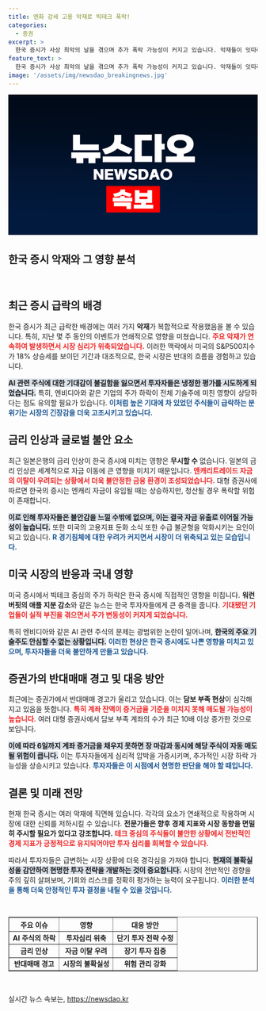 ```yaml
---
title: 엔화 강세 고용 악재로 빅테크 폭락!
categories:
  - 증권
excerpt: >
  한국 증시가 사상 최악의 날을 겪으며 추가 폭락 가능성이 커지고 있습니다. 악재들이 잇따라 발생하고, 반대매매 경보까지 울리며 투자자들은 불안에 떨고 있습니다. 과연 다음 주 증시는 어떻게 될까요? 클릭해서 자세히 알아보세요!
feature_text: >
  한국 증시가 사상 최악의 날을 겪으며 추가 폭락 가능성이 커지고 있습니다. 악재들이 잇따라 발생하고, 반대매매 경보까지 울리며 투자자들은 불안에 떨고 있습니다. 과연 다음 주 증시는 어떻게 될까요? 클릭해서 자세히 알아보세요!
image: '/assets/img/newsdao_breakingnews.jpg'
---
```


<p><img src="/assets/img/newsdao_breakingnews.jpg" alt="cryptoinkorea 속보" /></p>

<h2 data-ke-size="size26">한국 증시 악재와 그 영향 분석</h2>

<p data-ke-size="size16">&nbsp;</p>

<h2>최근 증시 급락의 배경</h2>

<p>한국 증시가 최근 급락한 배경에는 여러 가지 <b>악재</b>가 복합적으로 작용했음을 볼 수 있습니다. 특히, 지난 몇 주 동안의 이벤트가 연쇄적으로 영향을 미쳤습니다. <b><span style="color: #ee2323;">주요 악재가 연속하여 발생하면서 시장 심리가 위축되었습니다.</span></b> 이러한 맥락에서 미국의 S&amp;P500지수가 18% 상승세를 보이던 기간과 대조적으로, 한국 시장은 반대의 흐름을 경험하고 있습니다. </p>

<p><b><span style="background-color: #21538527;">AI 관련 주식에 대한 기대감이 불길함을 잃으면서 투자자들은 냉정한 평가를 시도하게 되었습니다.</span></b>  특히, 엔비디아와 같은 기업의 주가 하락이 전체 기술주에 미친 영향이 상당하다는 점도 유의할 필요가 있습니다. <b><span style="color: #1a5490;">이처럼 높은 기대에 차 있었던 주식들이 급락하는 분위기는 시장의 긴장감을 더욱 고조시키고 있습니다.</span></b></p>

<h2>금리 인상과 글로벌 불안 요소</h2>

<p>최근 일본은행의 금리 인상이 한국 증시에 미치는 영향은 <b>무시할 수</b> 없습니다. 일본의 금리 인상은 세계적으로 자금 이동에 큰 영향을 미치기 때문입니다. <b><span style="color: #ee2323;">엔캐리트레이드 자금의 이탈이 우려되는 상황에서 더욱 불안정한 금융 환경이 조성되었습니다.</span></b> 대형 증권사에 따르면 한국의 증시는 엔캐리 자금이 유입될 때는 상승하지만, 청산될 경우 폭락할 위험이 존재합니다. </p>

<p><b><span style="background-color: #21538527;">이로 인해 투자자들은 불안감을 느낄 수밖에 없으며, 이는 결국 자금 유출로 이어질 가능성이 높습니다.</span></b> 또한 미국의 고용지표 둔화 소식 또한 수급 불균형을 악화시키는 요인이 되고 있습니다. <b><span style="color: #1a5490;">R 경기침체에 대한 우려가 커지면서 시장이 더 위축되고 있는 모습입니다.</span></b> </p>

<h2>미국 시장의 반응과 국내 영향</h2>

<p>미국 증시에서 빅테크 중심의 주가 하락은 한국 증시에 직접적인 영향을 미칩니다. <b>워런 버핏의 애플 지분 감소</b>와 같은 뉴스는 한국 투자자들에게 큰 충격을 줍니다. <b><span style="color: #ee2323;">기대됐던 기업들이 실적 부진을 겪으면서 주가 변동성이 커지게 되었습니다.</span></b> </p>

<p>특히 엔비디아와 같은 AI 관련 주식의 문제는 광범위한 논란이 일어나며, <b><span style="background-color: #21538527;">한국의 주요 기술주도 안심할 수 없는 상황입니다.</span></b> <b><span style="color: #1a5490;">이러한 현상은 한국 증시에도 나쁜 영향을 미치고 있으며, 투자자들을 더욱 불안하게 만들고 있습니다.</span></b></p>

<h2>증권가의 반대매매 경고 및 대응 방안</h2>

<p>최근에는 증권가에서 반대매매 경고가 울리고 있습니다. 이는 <b>담보 부족 현상</b>이 심각해지고 있음을 뜻합니다. <b><span style="color: #ee2323;">특히 계좌 잔액이 증거금율 기준을 미치지 못해 매도될 가능성이 높습니다.</span></b> 여러 대형 증권사에서 담보 부족 계좌의 수가 최근 10배 이상 증가한 것으로 보입니다.</p>

<p><b><span style="background-color: #21538527;">이에 따라 6일까지 계좌 증거금을 채우지 못하면 장 마감과 동시에 해당 주식이 자동 매도될 위험이 큽니다.</span></b> 이는 투자자들에게 심리적 압박을 가중시키며, 추가적인 시장 하락 가능성을 상승시키고 있습니다. <b><span style="color: #1a5490;">투자자들은 이 시점에서 현명한 판단을 해야 할 때입니다.</span></b></p>

<h2>결론 및 미래 전망</h2>

<p>현재 한국 증시는 여러 악재에 직면해 있습니다. 각각의 요소가 연쇄적으로 작용하며 시장에 대한 신뢰를 저하시킬 수 있습니다. <b>전문가들은 향후 경제 지표와 시장 동향을 면밀히 주시할 필요가 있다고 강조합니다.</b> <b><span style="color: #ee2323;">테크 중심의 주식들이 불안한 상황에서 전반적인 경제 지표가 긍정적으로 유지되어야만 투자 심리를 회복할 수 있습니다.</span></b></p>

<p>따라서 투자자들은 급변하는 시장 상황에 더욱 경각심을 가져야 합니다. <b><span style="background-color: #21538527;">현재의 불확실성을 감안하여 현명한 투자 전략을 개발하는 것이 중요합니다.</span></b> 시장의 전반적인 경향을 주의 깊히 살펴보며, 기회와 리스크를 정확히 평가하는 능력이 요구됩니다. <b><span style="color: #1a5490;">이러한 분석을 통해 더욱 안정적인 투자 결정을 내릴 수 있을 것입니다.</span></b></p>

<p data-ke-size="size16">&nbsp;</p>

<table style="width: 100%; border-collapse: collapse;" border="1">
    <thead>
        <tr>
            <th style="text-align: center; height: 17px;"><b>주요 이슈</b></th>
            <th style="text-align: center; height: 17px;"><b>영향</b></th>
            <th style="text-align: center; height: 17px;"><b>대응 방안</b></th>
        </tr>
    </thead>
    <tbody>
        <tr>
            <td style="text-align: center; height: 17px;"><b>AI 주식의 하락</b></td>
            <td style="text-align: center; height: 17px;"><b>투자심리 위축</b></td>
            <td style="text-align: center; height: 17px;"><b>단기 투자 전략 수정</b></td>
        </tr>
        <tr>
            <td style="text-align: center; height: 17px;"><b>금리 인상</b></td>
            <td style="text-align: center; height: 17px;"><b>자금 이탈 우려</b></td>
            <td style="text-align: center; height: 17px;"><b>장기 투자 집중</b></td>
        </tr>
        <tr>
            <td style="text-align: center; height: 17px;"><b>반대매매 경고</b></td>
            <td style="text-align: center; height: 17px;"><b>시장의 불확실성</b></td>
            <td style="text-align: center; height: 17px;"><b>위험 관리 강화</b></td>
        </tr>
    </tbody>
</table>

<p data-ke-size="size16">&nbsp;</p>
실시간 뉴스 속보는, <a href="https://newsdao.kr" rel="dofollow">https://newsdao.kr</a>



